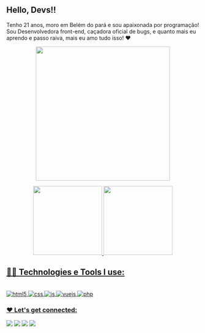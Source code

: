 ## Hello, Devs!!
Tenho 21 anos, moro em Belém do pará e sou apaixonada por programação! Sou Desenvolvedora front-end, caçadora oficial de bugs, e quanto mais eu aprendo e passo raiva, mais eu amo tudo isso!  ❤

<p align="center">
<img src="https://i.pinimg.com/originals/48/46/cd/4846cd491775e721ded5fb9121a4a2dc.jpg" width="350" >
</p>

<div align="center">
  <a href="https://github.com/brenda200">
  <img height="180em" src="https://github-readme-stats.vercel.app/api?username=brenda200&show_icons=true&theme=dracula&include_all_commits=true&count_private=true"/>
  <img height="180em" src="https://github-readme-stats.vercel.app/api/top-langs/?username=brenda200&layout=compact&langs_count=7&theme=dracula"/>
</div>
  
## 👩‍💻 Technologies e Tools I use:
  
<div style="display: inline_block"><br>
 <img align="center" alt="html5" src="https://img.shields.io/badge/HTML5-E34F26?style=for-the-badge&logo=html5&logoColor=white" />
  <img align="center" alt="css" src="https://img.shields.io/badge/CSS3-1572B6?style=for-the-badge&logo=css3&logoColor=white" />
  <img align="center" alt="js" src="https://img.shields.io/badge/JavaScript-F7DF1E?style=for-the-badge&logo=javascript&logoColor=black" />
  <img align="center" alt="vuejs" src="https://img.shields.io/badge/vue.js-00FF7F?style=for-the-badge&logo=vue.js&logoColor=gray">
  <img align="center" alt="php" src="https://img.shields.io/badge/PHP-BF40BF?style=for-the-badge&logo=php&logoColor=white">
</div>
  
  ### ❤️ Let's get connected:
<div> 
 
  <a href="https://www.instagram.com/brendasz2612/" target="_blank"><img src="https://img.shields.io/badge/-Instagram-%23E4405F?style=for-the-badge&logo=instagram&logoColor=white" target=""></a>
 <a href="brendasz2612#5931" target="brendasz2612#5931"><img src="https://img.shields.io/badge/Discord-7289DA?style=for-the-badge&logo=discord&logoColor=white" target="brendasz2612#5931"></a> 
  <a href = "mailto:brendadiniz2612@gmail.com"><img src="https://img.shields.io/badge/-Gmail-%23333?style=for-the-badge&logo=gmail&logoColor=white" target="_blank"></a>
   <a href="https://www.linkedin.com/in/brenda-souza-a95a97208/" target="_blank"><img src="https://img.shields.io/badge/-LinkedIn-%230077B5?style=for-the-badge&logo=linkedin&logoColor=white" target="_blank"></a> 
 
 
</div>
